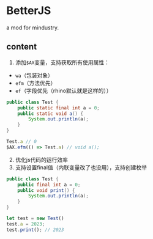 # BetterJS
a mod for mindustry.
## content
1. 添加`$AX`变量，支持获取所有使用属性：
- `wa`（包装对象）
- `efm`（方法优先）
- `ef`（字段优先（rhino默认就是这样的））
```java
public class Test {
	public static final int a = 0;
	public static void a() {
		System.out.println(a);
	}
}
```
```javascript
Test.a // 0
$AX.efm(() => Test.a) // void a();
```
2. 优化js代码的运行效率
3. 支持设置final值（内联变量改了也没用），支持创建枚举
```java
public class Test {
	public final int a = 0;
	public void print() {
		System.out.println(a);
	}
}
```
```javascript
let test = new Test()
test.a = 2023;
test.print(); // 2023
```
